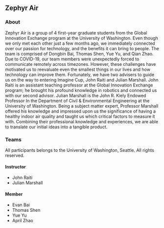 ## Zephyr Air

### About
Zephyr Air is a group of 4  first-year graduate students from the Global Innovation Exchange program at the University of Washington. Even though we only met each other just a few months ago, we immediately connected over our passion for technology, and the benefits it can bring to people. The team is comprised of Dongbin Bai, Thomas Shen, Yue Yu, and Qian Zhao. Due to COVID-19, our team members were unexpectedly forced to communicate remotely across timezones. However, these challenges have motivated us to reevaluate even the smallest things in our lives and how technology can improve them. Fortunately, we have two advisers to guide us on the way to entering Imagine Cup, John Raiti and Julian Marshall. John Raiti is an assistant teaching professor at the Global Innovation Exchange program; he brought his profound knowledge in robotics and connected us with our second advisor. Julian Marshall is the John R. Kiely Endowed Professor In the Department of Civil & Environmental Engineering at the University of Washington. Being a subject matter expert, Professor Marshall offered his knowledge and impressed upon us the significance of having a healthy indoor air quality and taught us which critical factors to measure it with. Combining their professional knowledge and experiences, we are able to translate our initial ideas into a tangible product.

### Teams
All participants belongs to the University of Washington, Seattle. All rights reserved.
#### Instructor
- John Raiti
- Julian Marshall
#### Member
- Evan Bai
- Thomas Shen
- Yue Yu
- April Zhao
